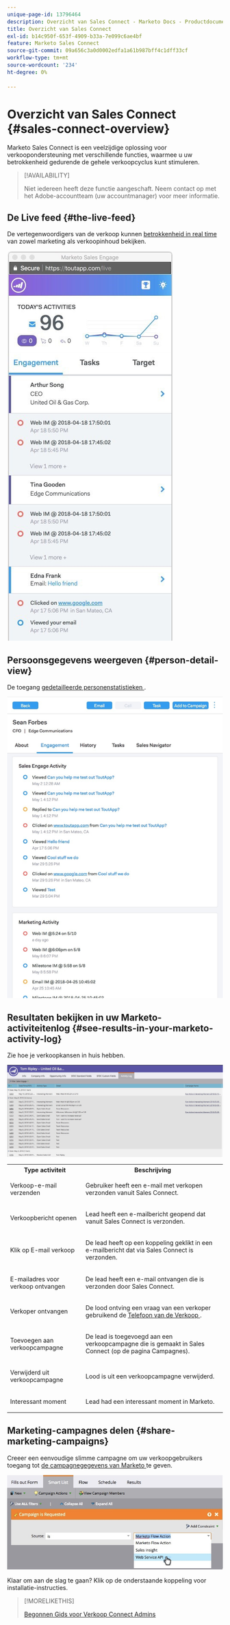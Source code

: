 ```yaml
---
unique-page-id: 13796464
description: Overzicht van Sales Connect - Marketo Docs - Productdocumentatie
title: Overzicht van Sales Connect
exl-id: b14c950f-653f-4909-b33a-7e099c6ae4bf
feature: Marketo Sales Connect
source-git-commit: 09a656c3a0d0002edfa1a61b987bff4c1dff33cf
workflow-type: tm+mt
source-wordcount: '234'
ht-degree: 0%

---
```


# Overzicht van Sales Connect {#sales-connect-overview}

Marketo Sales Connect is een veelzijdige oplossing voor verkoopondersteuning met verschillende functies, waarmee u uw betrokkenheid gedurende de gehele verkoopcyclus kunt stimuleren.

>[!AVAILABILITY]
>
>Niet iedereen heeft deze functie aangeschaft. Neem contact op met het Adobe-accountteam (uw accountmanager) voor meer informatie.

## De Live feed {#the-live-feed}

De vertegenwoordigers van de verkoop kunnen [ betrokkenheid in real time ](/help/marketo/product-docs/marketo-sales-connect/email/the-live-feed/live-feed-overview.md) van zowel marketing als verkoopinhoud bekijken.

![](assets/engagement.jpg)

## Persoonsgegevens weergeven {#person-detail-view}

De toegang [ gedetailleerde personenstatistieken ](/help/marketo/product-docs/marketo-sales-connect/people/person-detail-view.md).

![](assets/2018-05-11-at-3.28-pm.jpg)

## Resultaten bekijken in uw Marketo-activiteitenlog {#see-results-in-your-marketo-activity-log}

Zie hoe je verkoopkansen in huis hebben.

![](assets/2018-05-11-at-3.30-pm.jpg)

<table>
 <tbody>
  <tr>
   <th>Type activiteit</th>
   <th>Beschrijving</th>
  </tr>
  <tr>
   <td><p>Verkoop-e-mail verzenden</p></td>
   <td><p>Gebruiker heeft een e-mail met verkopen verzonden vanuit Sales Connect.</p></td>
  </tr>
  <tr>
   <td><p>Verkoopbericht openen</p></td>
   <td><p>Lead heeft een e-mailbericht geopend dat vanuit Sales Connect is verzonden.</p></td>
  </tr>
  <tr>
   <td><p>Klik op E-mail verkoop</p></td>
   <td><p>De lead heeft op een koppeling geklikt in een e-mailbericht dat via Sales Connect is verzonden.</p></td>
  </tr>
  <tr>
   <td colspan="1"><p>E-mailadres voor verkoop ontvangen</p></td>
   <td colspan="1"><p>De lead heeft een e-mail ontvangen die is verzonden door Sales Connect.</p></td>
  </tr>
  <tr>
   <td colspan="1"><p>Verkoper ontvangen</p></td>
   <td colspan="1"><p>De lood ontving een vraag van een verkoper gebruikend de <a href="/help/marketo/product-docs/marketo-sales-connect/phone/sales-phone-overview.md" rel="nofollow"> Telefoon van de Verkoop </a>.</p></td>
  </tr>
  <tr>
   <td colspan="1"><p>Toevoegen aan verkoopcampagne</p></td>
   <td colspan="1"><p>De lead is toegevoegd aan een verkoopcampagne die is gemaakt in Sales Connect (op de pagina Campagnes).</p></td>
  </tr>
  <tr>
   <td colspan="1"><p>Verwijderd uit verkoopcampagne</p></td>
   <td colspan="1"><p>Lood is uit een verkoopcampagne verwijderd.</p></td>
  </tr>
  <tr>
   <td colspan="1"><p>Interessant moment</p></td>
   <td colspan="1"><p>Lead had een interessant moment in Marketo.</p></td>
  </tr>
 </tbody>
</table>

## Marketing-campagnes delen {#share-marketing-campaigns}

Creeer een eenvoudige slimme campagne om uw verkoopgebruikers toegang tot [ de campagnegegevens van Marketo ](/help/marketo/product-docs/marketo-sales-connect/marketo/make-a-campaign-visible-to-sales-connect-users.md) te geven.

![](assets/campaign-is-requested.jpg)

Klaar om aan de slag te gaan? Klik op de onderstaande koppeling voor installatie-instructies.

>[!MORELIKETHIS]
>
>[ Begonnen Gids voor Verkoop Connect Admins ](/help/marketo/product-docs/marketo-sales-connect/getting-started/getting-started-guide-for-sales-connect-admins.md)
